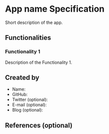 # App name Specification

Short description of the app.

## Functionalities

### Functionality 1

Description of the Functionality 1.

## Created by

- Name:
- GitHub:
- Twitter (optional):
- E-mail (optional):
- Blog (optional):

## References (optional)
